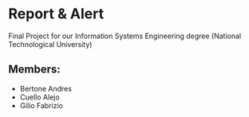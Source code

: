 # Report & Alert
Final Project for our Information Systems Engineering degree (National Technological University)

## Members:
* Bertone Andres
* Cuello Alejo
* Gilio Fabrizio
